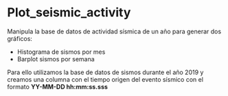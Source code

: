 # Plot_seismic_activity

Manipula la base de datos de actividad sísmica de un año para generar dos gráficos:
+ Histograma de sismos por mes 
+ Barplot sismos por semana

Para ello utilizamos la base de datos de sismos durante el año 2019 y creamos una columna con el tiempo origen del evento sísmico con el formato **YY-MM-DD hh:mm:ss.sss**
